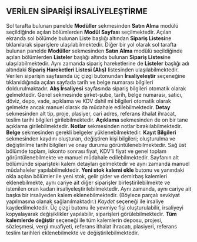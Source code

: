 ## VERİLEN SİPARİŞİ İRSALİYELEŞTİRME
Sol tarafta bulunan panelde **Modüller** sekmesinden **Satın Alma** modülü seçildiğinde açılan bölümlerden **Modül Sayfası** seçilmektedir. Açılan ekranda sol bölümde bulunan Liste başlığı altından **Sipariş Listesi**ne tıklanılarak siparişlere ulaşılabilmektedir. Diğer bir yol olarak sol tarafta bulunan panelde **Modüller** sekmesinden **Satın Alma** modülü seçildiğinde açılan bölümlerden **Listeler** başlığı altında bulunan **Sipariş Listesi**ne ulaşılabilmektedir. Aynı zamanda sipariş hareketlerine de **Listeler** başlığı adı altındaki **Sipariş Hareketleri Listesi (Alış)** listesinden ulaşılabilmektedir. Verilen siparişin sayfasında üç çizgi butonundan **İrsaliyeleştir** seçeneğine tıklanıldığında açılan sayfada tarih ve belge numarası bilgileri doldurulmaktadır. **Alış İrsaliyesi** sayfasında sipariş bilgileri otomatik olarak gelmektedir. Genel sekmesinde şirket-şube, tarih, belge numarası, satıcı, döviz, depo, vade, açıklama ve KDV dahil mi bilgileri otomatik olarak gelmekte ancak manuel olarak da müdahale edilebilmektedir. **Detay** sekmesinden alt tip, proje, plasiyer, cari adres, referans ithalat ihracat, teslim tarihi bilgileri girilebilmektedir. **Açıklama** sekmesinden de on bir tane açıklama girilebilmektedir. **Notlar** sekmesinden notlar bırakılabilmektedir. **Belge** sekmesinden gerekli belgeler yüklenebilmektedir. **Kayıt Bilgileri** sekmesinden kaydını oluşturan, değiştiren kişi bilgileri; oluşturulma ve değiştirilme tarihi bilgileri ve onay durumu görüntülenebilmektedir. Sağ üst bölümde toplam, iskonto sonrası fiyat, KDV’li fiyat ve genel toplam görüntülenebilmekte ve manuel müdahale edilebilmektedir. Sayfanın alt bölümünde siparişteki kalem detayları gelmektedir ve aynı zamanda manuel müdahaleler yapılabilmektedir. **Yeni stok kalemi ekle** butonu ve yanındaki okla açılan bölümler ile yeni stok, gelir gider ve demirbaş kalemleri eklenebilmekte, aynı cariye ait diğer siparişler birleştirilebilmekte ve istenilen oran kadarı irsaliyeleştirilebilmektedir. Aynı zamanda, aynı cariye ait başka bir irsaliyeden kalem eklenebilmektedir. (Böylece parçalı sevkiyat yapılmasına olanak sağlanılmaktadır.) *Kaydet* seçeneği ile irsaliye kaydedilmektedir. Üç çizgi butonu ile yevmiye fişi oluşturulabilir, irsaliyeyi kopyalayarak değişiklikler yapılabilir, siparişleri görülebilmektedir. **Tüm kalemlerde değiştir** seçeneği ile tüm kalemlerin deposu, projesi, sözleşmesi, vergi muafiyeti, referans ithalat ihracatı, plasiyeri, referans teslim tarihleri eklenebilmekte ve değiştirilebilmektedir. 
